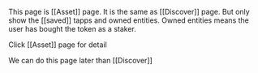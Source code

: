 This page is [[Asset]] page. It is the same as [[Discover]] page. But only show the [[saved]] tapps and owned entities. Owned entities means the user has bought the token as a staker.

Click [[Asset]] page for detail


We can do this page later than [[Discover]]




